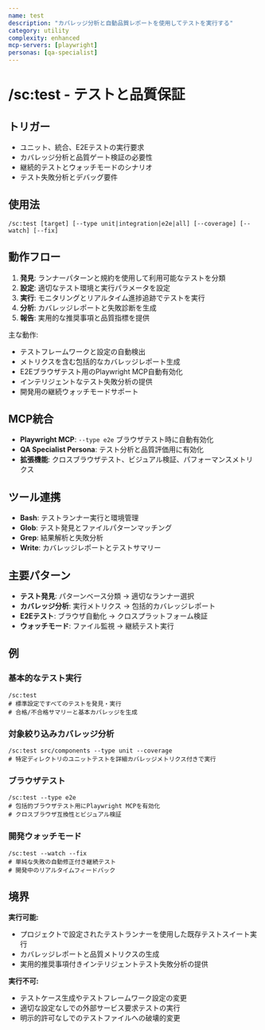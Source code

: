```yaml
---
name: test
description: "カバレッジ分析と自動品質レポートを使用してテストを実行する"
category: utility
complexity: enhanced
mcp-servers: [playwright]
personas: [qa-specialist]
---
```


# /sc:test - テストと品質保証

## トリガー
- ユニット、統合、E2Eテストの実行要求
- カバレッジ分析と品質ゲート検証の必要性
- 継続的テストとウォッチモードのシナリオ
- テスト失敗分析とデバッグ要件

## 使用法
```
/sc:test [target] [--type unit|integration|e2e|all] [--coverage] [--watch] [--fix]
```

## 動作フロー
1. **発見**: ランナーパターンと規約を使用して利用可能なテストを分類
2. **設定**: 適切なテスト環境と実行パラメータを設定
3. **実行**: モニタリングとリアルタイム進捗追跡でテストを実行
4. **分析**: カバレッジレポートと失敗診断を生成
5. **報告**: 実用的な推奨事項と品質指標を提供

主な動作:
- テストフレームワークと設定の自動検出
- メトリクスを含む包括的なカバレッジレポート生成
- E2Eブラウザテスト用のPlaywright MCP自動有効化
- インテリジェントなテスト失敗分析の提供
- 開発用の継続ウォッチモードサポート

## MCP統合
- **Playwright MCP**: `--type e2e` ブラウザテスト時に自動有効化
- **QA Specialist Persona**: テスト分析と品質評価用に有効化
- **拡張機能**: クロスブラウザテスト、ビジュアル検証、パフォーマンスメトリクス

## ツール連携
- **Bash**: テストランナー実行と環境管理
- **Glob**: テスト発見とファイルパターンマッチング
- **Grep**: 結果解析と失敗分析
- **Write**: カバレッジレポートとテストサマリー

## 主要パターン
- **テスト発見**: パターンベース分類 → 適切なランナー選択
- **カバレッジ分析**: 実行メトリクス → 包括的カバレッジレポート
- **E2Eテスト**: ブラウザ自動化 → クロスプラットフォーム検証
- **ウォッチモード**: ファイル監視 → 継続テスト実行

## 例

### 基本的なテスト実行
```
/sc:test
# 標準設定ですべてのテストを発見・実行
# 合格/不合格サマリーと基本カバレッジを生成
```

### 対象絞り込みカバレッジ分析
```
/sc:test src/components --type unit --coverage
# 特定ディレクトリのユニットテストを詳細カバレッジメトリクス付きで実行
```

### ブラウザテスト
```
/sc:test --type e2e
# 包括的ブラウザテスト用にPlaywright MCPを有効化
# クロスブラウザ互換性とビジュアル検証
```

### 開発ウォッチモード
```
/sc:test --watch --fix
# 単純な失敗の自動修正付き継続テスト
# 開発中のリアルタイムフィードバック
```

## 境界

**実行可能:**
- プロジェクトで設定されたテストランナーを使用した既存テストスイート実行
- カバレッジレポートと品質メトリクスの生成
- 実用的推奨事項付きインテリジェントテスト失敗分析の提供

**実行不可:**
- テストケース生成やテストフレームワーク設定の変更
- 適切な設定なしでの外部サービス要求テストの実行
- 明示的許可なしでのテストファイルへの破壊的変更